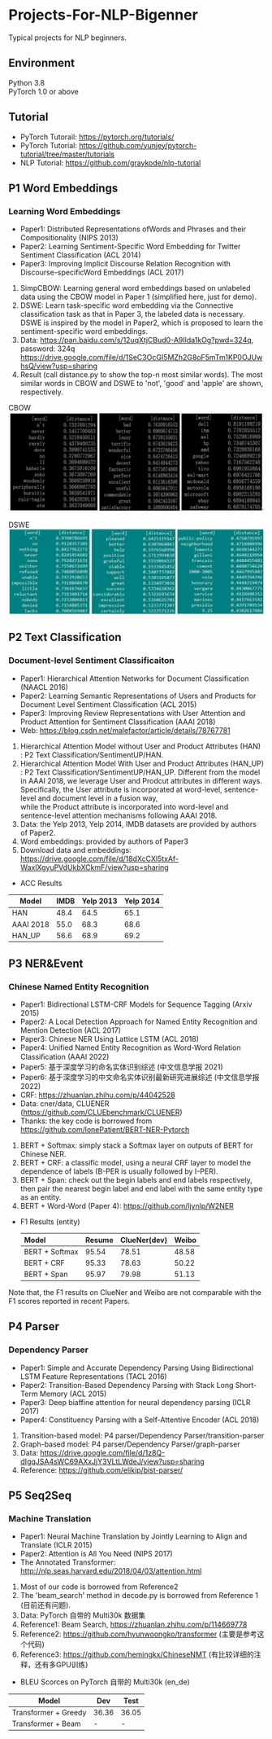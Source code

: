 # Projects-For-NLP-Bigenner

Typical projects for NLP beginners.

## Environment
Python 3.8 \
PyTorch 1.0 or above

## Tutorial

- PyTorch Tutorail: https://pytorch.org/tutorials/
- PyTorch Tutorial: https://github.com/yunjey/pytorch-tutorial/tree/master/tutorials
- NLP Tutorial: https://github.com/graykode/nlp-tutorial


## P1 Word Embeddings
### Learning Word Embeddings    
   
   - Paper1: Distributed Representations ofWords and Phrases and their Compositionality (NIPS 2013) 
   - Paper2: Learning Sentiment-Specific Word Embedding for Twitter Sentiment Classification (ACL 2014)
   - Paper3: Improving Implicit Discourse Relation Recognition with Discourse-specificWord Embeddings (ACL 2017)
   1. SimpCBOW: Learning general word embeddings based on unlabeled data using the CBOW model in Paper 1 (simplified here, just for demo). 
   2. DSWE: Learn task-specific word embedding via the Connective classification task as that in Paper 3, the labeled data is necessary. 
            DSWE is inspired by the model in Paper2, which is proposed to learn the sentiment-specific word embeddings.
   3. Data: https://pan.baidu.com/s/12uqXtjCBud0-A9Ilda1kOg?pwd=324q, password: 324q
            https://drive.google.com/file/d/1SeC3OcGI5MZh2G8oF5mTm1KP0OJUwhsQ/view?usp=sharing
   4. Result (call distance.py to show the top-n most similar words). The most similar words in CBOW and DSWE to 'not', 'good' and 'apple' are shown, respectively.
   
   
   <!--- ![DSWE](pic/test.jpg) -->
   CBOW
   ![DSWE](pic/cbow.jpg)
   
   DSWE
   ![DSWE](pic/dswe1.jpg)



## P2 Text Classification
### Document-level Sentiment Classificaiton 
   
   - Paper1: Hierarchical Attention Networks for Document Classification (NAACL 2016) 
   - Paper2: Learning Semantic Representations of Users and Products for Document Level Sentiment Classification (ACL 2015)
   - Paper3: Improving Review Representations with User Attention and Product Attention for Sentiment Classification (AAAI 2018)
   - Web: https://blog.csdn.net/malefactor/article/details/78767781 
   1. Hierarchical Attention Model without User and Product Attributes (HAN) : P2 Text Classification/SentimentUP/HAN. 
   2. Hierarchical Attention Model With User and Product Attributes (HAN_UP) : P2 Text Classification/SentimentUP/HAN_UP. 
                   Different from the model in AAAI 2018, we leverage User and Prodcut attributes in different ways.
                   Specifically, the User attribute is incorporated at word-level, sentence-level and document level in a fusion way,  
                   while the Product attribute is incorporated into word-level and sentence-level attention mechanisms following AAAI 2018.
   4. Data: the Yelp 2013, Yelp 2014, IMDB datasets are provided by authors of Paper2. 
   5. Word embeddings: provided by authors of Paper3
   6. Download data and embeddings: https://drive.google.com/file/d/18dXcCXl5txAf-WaxlXgyuPVdUkbXCkmF/view?usp=sharing
   
   - ACC Results
   
   Model       |    IMDB      |    Yelp 2013  | Yelp 2014
   ----------- |--------------|---------------|-----------  
   HAN         |    48.4      |    64.5       |   65.1
   AAAI 2018   |    55.0      |    68.3       |   68.6
   HAN_UP      |    56.6      |    68.9       |   69.2




## P3 NER&Event
### Chinese Named Entity Recognition
- Paper1: Bidirectional LSTM-CRF Models for Sequence Tagging (Arxiv 2015)
- Paper2: A Local Detection Approach for Named Entity Recognition and Mention Detection (ACL 2017)
- Paper3: Chinese NER Using Lattice LSTM (ACL 2018)
- Paper4: Unified Named Entity Recognition as Word-Word Relation Classiﬁcation (AAAI 2022)
- Paper5: 基于深度学习的命名实体识别综述 (中文信息学报 2021)
- Paper6: 基于深度学习的中文命名实体识别最新研究进展综述 (中文信息学报 2022)
- CRF: https://zhuanlan.zhihu.com/p/44042528
- Data: cner/data, CLUENER (https://github.com/CLUEbenchmark/CLUENER)
- Thanks: the key code is borrowed from https://github.com/lonePatient/BERT-NER-Pytorch

1. BERT + Softmax: simply stack a Softmax layer on outputs of BERT for Chinese NER.
2. BERT + CRF: a classific model, using a neural CRF layer to model the dependence of labels (B-PER is usually followed by I-PER).
3. BERT + Span: check out the begin labels and end labels respectively, then pair the nearest begin label and end label with the same entity type as an entity.
4. BERT + Word-Word (Paper 4): https://github.com/ljynlp/W2NER

- F1 Results (entity)
   
   Model           |    Resume      |    ClueNer(dev)  |   Weibo
   --------------- |----------------|------------------|-----------  
   BERT + Softmax  |    95.54       |    78.51         |   48.58
   BERT + CRF      |    95.33       |    78.63         |   50.22
   BERT + Span     |    95.97       |    79.98         |   51.13

Note that, the F1 results on ClueNer and Weibo are not comparable with the F1 scores reported in recent Papers.

## P4 Parser
### Dependency Parser 
   
   - Paper1: Simple and Accurate Dependency Parsing Using Bidirectional LSTM Feature Representations (TACL 2016) 
   - Paper2: Transition-Based Dependency Parsing with Stack Long Short-Term Memory (ACL 2015)
   - Paper3: Deep biaffine attention for neural dependency parsing (ICLR 2017)
   - Paper4: Constituency Parsing with a Self-Attentive Encoder (ACL 2018)
   1. Transition-based model: P4 parser/Dependency Parser/transition-parser 
   2. Graph-based model: P4 parser/Dependency Parser/graph-parser
   3. Data: https://drive.google.com/file/d/1z8Q-dIgqJSA4sWC69AXxJjY3VLtLWdeJ/view?usp=sharing
   4. Reference: https://github.com/elikip/bist-parser/


## P5 Seq2Seq
### Machine Translation

   - Paper1: Neural Machine Translation by Jointly Learning to Align and Translate (ICLR 2015)
   - Paper2: Attention is All You Need (NIPS 2017)
   - The Annotated Transformer: http://nlp.seas.harvard.edu/2018/04/03/attention.html
   
   1. Most of our code is borrowed from Reference2 
   2. The 'beam_search' method in decode.py is borrowed from Reference 1 (目前还有问题).
   3. Data: PyTorch 自带的 Multi30k 数据集
   4. Reference1: Beam Search, https://zhuanlan.zhihu.com/p/114669778
   5. Reference2: https://github.com/hyunwoongko/transformer (主要是参考这个代码)
   6. Reference3: https://github.com/hemingkx/ChineseNMT (有比较详细的注释，还有多GPU训练)

   - BLEU Scorces on PyTorch 自带的 Multi30k  (en_de)
   
   Model                      |    Dev         |    Test 
   -------------------------- |----------------|--------------  
   Transformer + Greedy       |    36.36       |    36.05     
   Transformer + Beam         |    -           |    -     




